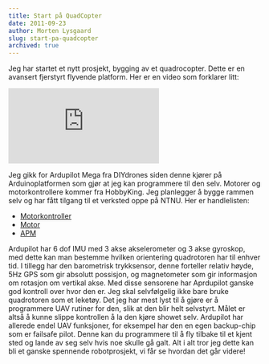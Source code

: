 ```yaml
---
title: Start på QuadCopter
date: 2011-09-23
author: Morten Lysgaard
slug: start-pa-quadcopter
archived: true
---
```


Jeg har startet et nytt prosjekt, bygging av et quadrocopter. Dette er
en avansert fjerstyrt flyvende platform. Her er en video som forklarer
litt:

<iframe src="https://www.youtube-nocookie.com/embed/3CR5y8qZf0Y?rel=0" frameborder="0" allow="autoplay; encrypted-media" allowfullscreen></iframe>

Jeg gikk for Ardupilot Mega fra DIYdrones siden denne kjører på
Arduinoplatformen som gjør at jeg kan programmere til den selv. Motorer
og motorkontrollere kommer fra HobbyKing. Jeg planlegger å bygge rammen
selv og har fått tilgang til et verksted oppe på NTNU. Her er
handlelisten:

-   [Motorkontroller](http://www.hobbyking.com/hobbyking/store/uh_viewItem.asp?idproduct=2163)
-   [Motor](http://www.hobbyking.com/hobbyking/store/uh_viewItem.asp?idproduct=5689)
-   [APM](http://store.diydrones.com/ArduPilot_Mega_kit_p/kt-apm-01.htm)

Ardupilot har 6 dof IMU med 3 akse akselerometer og 3 akse gyroskop,
med dette kan man bestemme hvilken orientering quadrotoren har til
enhver tid. I tillegg har den barometrisk trykksensor, denne forteller
relativ høyde, 5Hz GPS som gir absolutt possisjon, og magnetometer som
gir informasjon om rotasjon om vertikal akse. Med disse sensorene har
Aprdupilot ganske god kontroll over hvor den er. Jeg skal selvfølgelig
ikke bare bruke quadrotoren som et leketøy. Det jeg har mest lyst til å
gjøre er å programmere UAV rutiner for den, slik at den blir helt
selvstyrt. Målet er altså å kunne slippe kontrollen å la den kjøre
showet selv. Ardupilot har allerede endel UAV funksjoner, for eksempel
har den en egen backup-chip som er failsafe pilot. Denne kan du
programmere til å fly tilbake til et kjent sted og lande av seg selv
hvis noe skulle gå galt. Alt i alt tror jeg dette kan bli et ganske
spennende robotprosjekt, vi får se hvordan det går videre!
